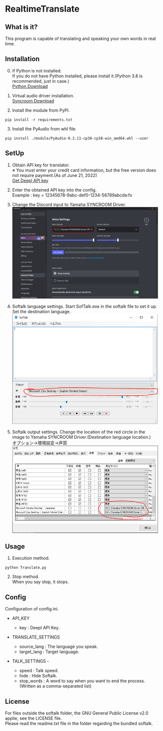 # RealtimeTranslate


## What is it?
This program is capable of translating and speaking your own words in real time.


## Installation
0. If Python is not installed.  
If you do not have Python installed, please install it.(Python 3.8 is recommended, just in case.)  
[Python Download](https://www.python.org/downloads/release/python-380/)


1. Virtual audio driver installation.  
[Syncroom Download](https://syncroom.yamaha.com/play/dl/)


2. Install the module from PyPI.
```
pip install -r requirements.txt
```


3. Install the PyAudio from whl file.
```
pip install ./module/PyAudio-0.2.11-cp38-cp38-win_amd64.whl --user
```


## SetUp
1. Obtain API key for translator.  
※ You must enter your credit card information, but the free version does not require payment.(As of June 21, 2022)    
[Get Deepl API key](https://www.deepl.com/pro-api?cta=header-pro-api)


2. Enter the obtained API key into the config.  
Example : key = 12345678-9abc-def0-1234-56789abcde:fx


3. Change the Discord input to Yamaha SYNCROOM Driver.  
![Discord](./img/discord.png)


4. Softalk language settings.
Start SofTalk.exe in the softalk file to set it up.  
Set the destination language.  
![Softalk](./img/softalk.png)


5. Softalk output settings.
Change the location of the red circle in the image to Yamaha SYNCROOM Driver.(Destination language location.)  
オプション->環境設定->声質  
![Softalk](./img/setting.png)


## Usage
1. Execution method.  
```
python Translate.py
```


2. Stop method.  
When you say stop, it stops.


## Config
Configuration of config.ini.  
- API_KEY
  - key 		  : 	Deepl API Key.

- TRANSLATE_SETTINGS
  - source_lang 	: 	The language you speak.
  - target_lang	:	Target language.

- TALK_SETTINGS -
  - speed		:	Talk speed.
  - hide		:	Hide Softalk.
  - stop_words : A word to say when you want to end the process.  
  (Written as a comma-separated list)


## License
For files outside the softalk folder, the GNU General Public License v2.0 applie, see the LICENSE file.  
Please read the readme.txt file in the folder regarding the bundled softalk.
